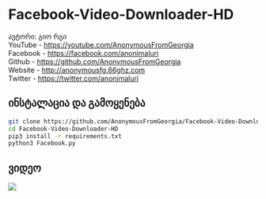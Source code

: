 # Facebook-Video-Downloader-HD
ავტორი: გიო რგი
<br>YouTube - https://youtube.com/AnonymousFromGeorgia
<br>Facebook - https://facebook.com/anonimaluri
<br>Github - https://github.com/AnonymousFromGeorgia
<br>Website - http://anonymousfg.66ghz.com
<br>Twitter - https://twitter.com/anonimaluri
## ინსტალაცია და გამოყენება

```bash
git clone https://github.com/AnonymousFromGeorgia/Facebook-Video-Downloader-HD.git
cd Facebook-Video-Downloader-HD
pip3 install -r requirements.txt
python3 Facebook.py
```

<h2>ვიდეო</h2>
<a href="https://www.youtube.com/watch?v=vSUavmZf8gE"><img src="https://i.ibb.co/vBng0hb/foto-no-exif.png" style="max-width:100%;"></a>
